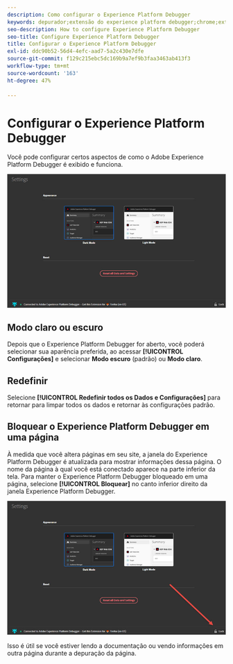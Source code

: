 ```yaml
---
description: Como configurar o Experience Platform Debugger
keywords: depurador;extensão do experience platform debugger;chrome;extensão;configurar
seo-description: How to configure Experience Platform Debugger
seo-title: Configure Experience Platform Debugger
title: Configurar o Experience Platform Debugger
exl-id: ddc90b52-56d4-4efc-aad7-5a2c430e7dfe
source-git-commit: f129c215ebc5dc169b9a7ef9b3faa3463ab413f3
workflow-type: tm+mt
source-wordcount: '163'
ht-degree: 47%

---
```


# Configurar o Experience Platform Debugger

Você pode configurar certos aspectos de como o Adobe Experience Platform Debugger é exibido e funciona.

![](images/settings.jpg)

## Modo claro ou escuro

Depois que o Experience Platform Debugger for aberto, você poderá selecionar sua aparência preferida, ao acessar **[!UICONTROL Configurações]** e selecionar **Modo escuro** (padrão) ou **Modo claro**.

## Redefinir

Selecione **[!UICONTROL Redefinir todos os Dados e Configurações]** para retornar para limpar todos os dados e retornar às configurações padrão.

## Bloquear o Experience Platform Debugger em uma página

À medida que você altera páginas em seu site, a janela do Experience Platform Debugger é atualizada para mostrar informações dessa página. O nome da página à qual você está conectado aparece na parte inferior da tela. Para manter o Experience Platform Debugger bloqueado em uma página, selecione **[!UICONTROL Bloquear]** no canto inferior direito da janela Experience Platform Debugger.

![](images/lock.jpg)

Isso é útil se você estiver lendo a documentação ou vendo informações em outra página durante a depuração da página.
